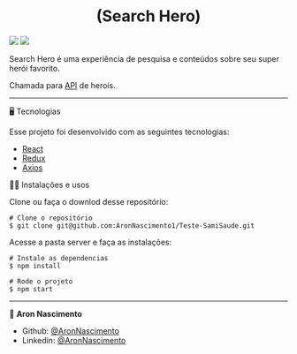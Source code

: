 
<h1 align="center">
  (Search Hero)
    </h1>

![](https://github.com/AronNascimento1/Teste-SamiSaude/blob/main/src/assets/to_readme/homepageseachhero.png)
![](https://github.com/AronNascimento1/Teste-SamiSaude/blob/main/src/assets/to_readme/biographyhero.png)

Search Hero é uma experiência de pesquisa e conteúdos sobre seu super herói favorito.

Chamada para [API](https://superheroapi.com/index.html) de heroís.

_________
🖥️ Tecnologias

Esse projeto foi desenvolvido com as seguintes tecnologias:

- [React](https://reactjs.org)
- [Redux](https://redux.js.org/)
- [Axios](https://www.npmjs.com/package/axios)


🧑‍💻 Instalações e usos

Clone ou faça o downlod desse repositório:

```
# Clone o repositório
$ git clone git@github.com:AronNascimento1/Teste-SamiSaude.git
```

Acesse a pasta server e faça as instalações:

```
# Instale as dependencias
$ npm install

# Rode o projeto
$ npm start
```
_________

👤 **Aron Nascimento**
* Github: [@AronNascimento](https://github.com/AronNascimento1)
* Linkedin: [@AronNascimento](https://www.linkedin.com/in/aron-nascimento-a09bbba0/)
